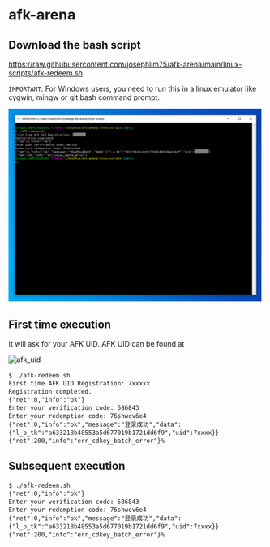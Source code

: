 # afk-arena

## Download the bash script
https://raw.githubusercontent.com/josephlim75/afk-arena/main/linux-scripts/afk-redeem.sh

`IMPORTANT`: For Windows users, you need to run this in a linux emulator like cygwin, mingw or git bash command prompt.

<img src="images/windows_exec.png" alt="windows_exec" width="500"/>

## First time execution
It will ask for your AFK UID.  AFK UID can be found at

<img src="https://lilithimage.lilithcdn.com/lilith-growing/redeemcode/uid_02.jpg" alt="afk_uid" width="300"/>

```
$ ./afk-redeem.sh
First time AFK UID Registration: 7xxxxx
Registration completed.
{"ret":0,"info":"ok"}
Enter your verification code: 586843
Enter your redemption code: 76shwcv6e4
{"ret":0,"info":"ok","message":"登录成功","data":{"l_p_tk":"a633218b48553a5d677019b1721dd6f9","uid":7xxxx}}
{"ret":200,"info":"err_cdkey_batch_error"}%                                                                   
```

## Subsequent execution
```
$ ./afk-redeem.sh
{"ret":0,"info":"ok"}
Enter your verification code: 586843
Enter your redemption code: 76shwcv6e4
{"ret":0,"info":"ok","message":"登录成功","data":{"l_p_tk":"a633218b48553a5d677019b1721dd6f9","uid":7xxxx}}
{"ret":200,"info":"err_cdkey_batch_error"}%                                                                   
```
